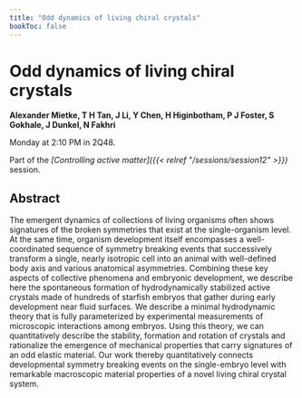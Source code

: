 ```yaml
---
title: "Odd dynamics of living chiral crystals"
bookToc: false
---
```


# Odd dynamics of living chiral crystals

**Alexander Mietke, T H Tan, J Li, Y Chen, H Higinbotham, P J Foster, S Gokhale, J Dunkel, N Fakhri**

Monday at 2:10 PM in 2Q48.

Part of the *[Controlling active matter]({{< relref "/sessions/session12" >}})* session.

## Abstract

The emergent dynamics of collections of living organisms often shows signatures of the broken symmetries that exist at the single-organism level. At the same time, organism development itself encompasses a well-coordinated sequence of symmetry breaking events that successively transform a single, nearly isotropic cell into an animal with well-defined body axis and various anatomical asymmetries. Combining these key aspects of collective phenomena and embryonic development, we describe here the spontaneous formation of hydrodynamically stabilized active crystals made of hundreds of starfish embryos that gather during early development near fluid surfaces. We describe a minimal hydrodynamic theory that is fully parameterized by experimental measurements of microscopic interactions among embryos. Using this theory, we can quantitatively describe the stability, formation and rotation of crystals and rationalize the emergence of mechanical properties that carry signatures of an odd elastic material. Our work thereby quantitatively connects developmental symmetry breaking events on the single-embryo level with remarkable macroscopic material properties of a novel living chiral crystal system.


